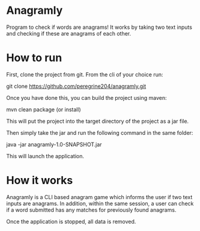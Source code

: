 # Anagramly
Program to check if words are anagrams! It works by taking two text inputs and checking if these are anagrams of each other.

# How to run
First, clone the project from git. From the cli of your choice run:

git clone https://github.com/peregrine204/anagramly.git

Once you have done this, you can build the project using maven:

mvn clean package (or install)

This will put the project into the target directory of the project as a jar file.

Then simply take the jar and run the following command in the same folder:

java -jar anagramly-1.0-SNAPSHOT.jar

This will launch the application.

# How it works

Anagramly is a CLI based anagram game which informs the user if two text inputs are anagrams. In addition, within the same session, a user can check if a word submitted has any matches for previously found anagrams.

Once the application is stopped, all data is removed.
